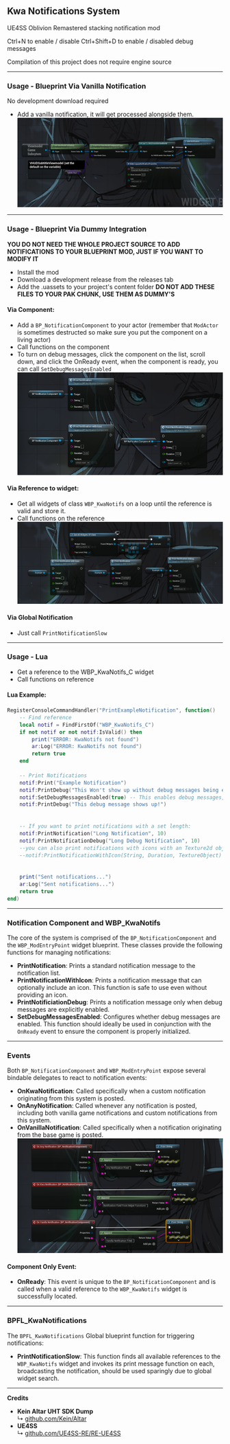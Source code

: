## Kwa Notifications System
UE4SS Oblivion Remastered stacking notification mod

Ctrl+N to enable / disable
Ctrl+Shift+D to enable / disabled debug messages

Compilation of this project does not require engine source

---

### Usage - Blueprint Via Vanilla Notification

No development download required
* Add a vanilla notification, it will get processed alongside them.
![Notification Vanilla Screenshot](Docs/AddNotificationVanilla.png)

---

### Usage - Blueprint Via Dummy Integration

**YOU DO NOT NEED THE WHOLE PROJECT SOURCE TO ADD NOTIFICATIONS TO YOUR BLUEPRINT MOD, JUST IF YOU WANT TO MODIFY IT**

* Install the mod
* Download a development release from the releases tab
* Add the .uassets to your project's content folder **DO NOT ADD THESE FILES TO YOUR PAK CHUNK, USE THEM AS DUMMY'S**

#### Via Component:
* Add a `BP_NotificationComponent` to your actor (remember that `ModActor` is sometimes destructed so make sure you put the component on a living actor)
* Call functions on the component
* To turn on debug messages, click the component on the list, scroll down, and click the OnReady event, when the component is ready, you can call `SetDebugMessagesEnabled`
![Notification Dummy Screenshot](Docs/AddNotificationsComponent.png)


#### Via Reference to widget:
* Get all widgets of class `WBP_KwaNotifs` on a loop until the reference is valid and store it.
* Call functions on the reference
![Notification Widget Screenshot](Docs/AddNotificationsWidgetReference.png)

#### Via Global Notification
* Just call `PrintNotificationSlow`

---

### Usage - Lua
* Get a reference to the WBP_KwaNotifs_C widget
* Call functions on reference

#### Lua Example:
``` Lua
RegisterConsoleCommandHandler("PrintExampleNotification", function()
    -- Find reference
    local notif = FindFirstOf("WBP_KwaNotifs_C")
    if not notif or not notif:IsValid() then
        print("ERROR: KwaNotifs not found")
        ar:Log("ERROR: KwaNotifs not found")
        return true
    end

    -- Print Notifications
    notif:Print("Example Notification")
    notif:PrintDebug("This Won't show up without debug messages being enabled")
    notif:SetDebugMessagesEnabled(true) -- This enables debug messages, or you can also press ctrl-shift-D
    notif:PrintDebug("This debug message shows up!")


    -- If you want to print notifications with a set length:
    notif:PrintNotification("Long Notification", 10)
    notif:PrintNotificationDebug("Long Debug Notification", 10)
    --you can also print notifications with icons with an Texture2d object reference: 
    --notif:PrintNotificationWithIcon(String, Duration, TextureObject)


    print("Sent notifications...")
    ar:Log("Sent notifications...")
    return true
end)
```

---

### Notification Component and WBP\_KwaNotifs

The core of the system is comprised of the `BP_NotificationComponent` and the `WBP_ModEntryPoint` widget blueprint. These classes provide the following functions for managing notifications:

* **PrintNotification**: Prints a standard notification message to the notification list.
* **PrintNotificationWithIcon**: Prints a notification message that can optionally include an icon. This function is safe to use even without providing an icon.
* **PrintNotificiationDebug**: Prints a notification message only when debug messages are explicitly enabled.
* **SetDebugMessagesEnabled**: Configures whether debug messages are enabled. This function should ideally be used in conjunction with the `OnReady` event to ensure the component is properly initialized.

---

### Events


Both `BP_NotificationComponent` and `WBP_ModEntryPoint` expose several bindable delegates to react to notification events:

* **OnKwaNotification**: Called specifically when a custom notification originating from this system is posted.
* **OnAnyNotification**: Called whenever any notification is posted, including both vanilla game notifications and custom notifications from this system.
* **OnVanillaNotification**: Called specifically when a notification originating from the base game is posted.
![Event Screenshot](Docs/Events.png)

#### Component Only Event:

* **OnReady**: This event is unique to the `BP_NotificationComponent` and is called when a valid reference to the `WBP_KwaNotifs` widget is successfully located.

---

### BPFL\_KwaNotifications

The `BPFL_KwaNotifications` Global blueprint function for triggering notifications:

* **PrintNotificationSlow**: This function finds all available references to the `WBP_KwaNotifs` widget and invokes its print message function on each, broadcasting the notification, should be used sparingly due to global widget search.

---

**Credits**  
* **Kein Altar UHT SDK Dump**  
↳ [github.com/Kein/Altar](https://github.com/Kein/Altar)  
* **UE4SS**  
↳ [github.com/UE4SS-RE/RE-UE4SS](https://github.com/UE4SS-RE/RE-UE4SS)  

